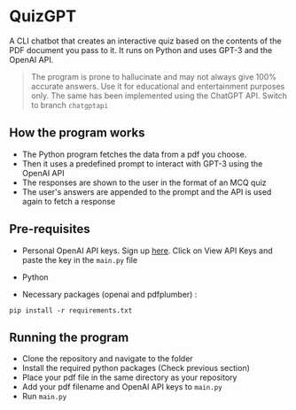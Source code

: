 # QuizGPT

A CLI chatbot that creates an interactive quiz based on the contents of the PDF document you pass to it. It runs on Python and uses GPT-3 and the OpenAI API.

> The program is prone to hallucinate and may not always give 100% accurate answers. Use it for educational and entertainment purposes only.
> The same has been implemented using the ChatGPT API. Switch to branch `chatgptapi`
## How the program works

- The Python program fetches the data from a pdf you choose.
- Then it uses a predefined prompt to interact with GPT-3 using the OpenAI API
- The responses are shown to the user in the format of an MCQ quiz
- The user's answers are appended to the prompt and the API is used again to fetch a response

## Pre-requisites
- Personal OpenAI API keys. Sign up [here](https://platform.openai.com/account/api-keys). Click on View API Keys and paste the key in the `main.py` file

- Python

- Necessary packages (openai and pdfplumber) :

```
pip install -r requirements.txt

```

## Running the program
- Clone the repository and navigate to the folder
- Install the required python packages (Check previous section)
- Place your pdf file in the same directory as your repository
- Add your pdf filename and OpenAI API keys to `main.py` 
- Run `main.py`
